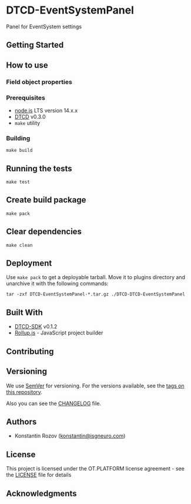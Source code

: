 # DTCD-EventSystemPanel

Panel for EventSystem settings

## Getting Started

## How to use

### Field object properties
### Prerequisites

- [node.js](https://nodejs.org/en/) LTS version 14.x.x
- [DTCD](https://github.com/ISGNeuroTeam/DTCD) v0.3.0
- `make` utility

### Building

```
make build
```

## Running the tests

```
make test
```

## Create build package

```
make pack
```

## Clear dependencies

```
make clean
```

## Deployment

Use `make pack` to get a deployable tarball. Move it to plugins directory and unarchive it with the following commands:

```
tar -zxf DTCD-EventSystemPanel-*.tar.gz ./DTCD-DTCD-EventSystemPanel
```

## Built With

- [DTCD-SDK](https://github.com/ISGNeuroTeam/DTCD-SDK) v0.1.2
- [Rollup.js](https://rollupjs.org/guide/en/) - JavaScript project builder

## Contributing

## Versioning

We use [SemVer](http://semver.org/) for versioning. For the versions available, see the [tags on this repository](https://github.com/ISGNeuroTeam/DTCD-EventSystemPanel/tags).

Also you can see the [CHANGELOG](CHANGELOG.md) file.

## Authors

- Konstantin Rozov (konstantin@isgneuro.com)

## License

This project is licensed under the OT.PLATFORM license agreement - see the [LICENSE](LICENSE.md) file for details

## Acknowledgments
